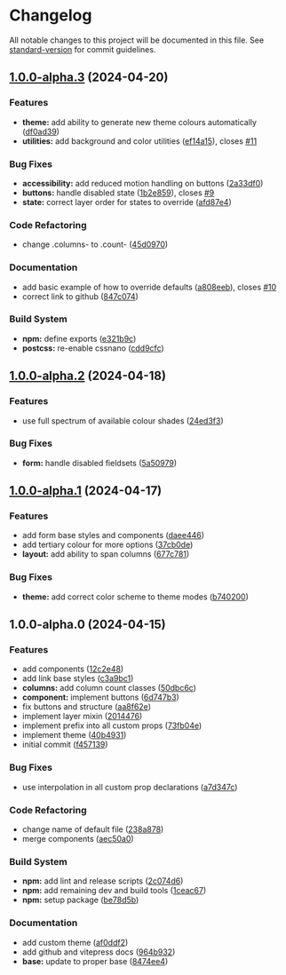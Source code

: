 # Changelog

All notable changes to this project will be documented in this file. See [standard-version](https://github.com/conventional-changelog/standard-version) for commit guidelines.

## [1.0.0-alpha.3](https://github.com/Graupl/graupl/compare/v1.0.0-alpha.2...v1.0.0-alpha.3) (2024-04-20)


### Features

* **theme:** add ability to generate new theme colours automatically ([df0ad39](https://github.com/Graupl/graupl/commit/df0ad391ff0b122c55867b518ccfaa7cd6141ced))
* **utilities:** add background and color utilities ([ef14a15](https://github.com/Graupl/graupl/commit/ef14a15e0d5934249829a9d6ef04014aa63a0e08)), closes [#11](https://github.com/Graupl/graupl/issues/11)


### Bug Fixes

* **accessibility:** add reduced motion handling on buttons ([2a33df0](https://github.com/Graupl/graupl/commit/2a33df00ddddf267f813160644b1f8c6a847e7a4))
* **buttons:** handle disabled state ([1b2e859](https://github.com/Graupl/graupl/commit/1b2e859d57cdad9a3f2021ff6c7917800f80f34a)), closes [#9](https://github.com/Graupl/graupl/issues/9)
* **state:** correct layer order for states to override ([afd87e4](https://github.com/Graupl/graupl/commit/afd87e4ec7c3957040b3701eaeb482768a366083))


### Code Refactoring

* change .columns- to .count- ([45d0970](https://github.com/Graupl/graupl/commit/45d0970fcca3c39a57a10e0cb7c4c18a2b36f31e))


### Documentation

* add basic example of how to override defaults ([a808eeb](https://github.com/Graupl/graupl/commit/a808eebfd7ab7e97be6b491b94886c68757bde1a)), closes [#10](https://github.com/Graupl/graupl/issues/10)
* correct link to github ([847c074](https://github.com/Graupl/graupl/commit/847c07413ebdcbc32009e3b51f77eb1e2e5e4481))


### Build System

* **npm:** define exports ([e321b9c](https://github.com/Graupl/graupl/commit/e321b9c54a608795badc1f1f2f1468583694ccff))
* **postcss:** re-enable cssnano ([cdd9cfc](https://github.com/Graupl/graupl/commit/cdd9cfc29a2c2d57447da86ba9258714070e61fd))

## [1.0.0-alpha.2](https://github.com/Graupl/graupl/compare/v1.0.0-alpha.1...v1.0.0-alpha.2) (2024-04-18)


### Features

* use full spectrum of available colour shades ([24ed3f3](https://github.com/Graupl/graupl/commit/24ed3f370ea43cc2454fd664a87eb83c9c9d00db))


### Bug Fixes

* **form:** handle disabled fieldsets ([5a50979](https://github.com/Graupl/graupl/commit/5a50979d52461ecd46b303d353ab10f5fc67fafb))

## [1.0.0-alpha.1](https://github.com/Graupl/graupl/compare/v1.0.0-alpha.0...v1.0.0-alpha.1) (2024-04-17)


### Features

* add form base styles and components ([daee446](https://github.com/Graupl/graupl/commit/daee4461842c2a412f45478035855bb3a6a65ee5))
* add tertiary colour for more options ([37cb0de](https://github.com/Graupl/graupl/commit/37cb0de0ba2162b5640ee64a41e000a1758fd591))
* **layout:** add ability to span columns ([677c781](https://github.com/Graupl/graupl/commit/677c7811f6edd59df58e8ba727220624c74d1d52))


### Bug Fixes

* **theme:** add correct color scheme to theme modes ([b740200](https://github.com/Graupl/graupl/commit/b7402007ee889082a729d7dd7f8dec63c08bf0c8))

## 1.0.0-alpha.0 (2024-04-15)


### Features

* add components ([12c2e48](https://github.com/Graupl/graupl/commit/12c2e4867df28695f9c5b6134a1a6c227072d507))
* add link base styles ([c3a9bc1](https://github.com/Graupl/graupl/commit/c3a9bc110c6223ae9fc6248b05f1566589e9586c))
* **columns:** add column count classes ([50dbc6c](https://github.com/Graupl/graupl/commit/50dbc6cd85b1f57cc336c2e4ce665d413803800c))
* **component:** implement buttons ([6d747b3](https://github.com/Graupl/graupl/commit/6d747b338f4a4d6acc2575ac62e548c7fae11ba3))
* fix buttons and structure ([aa8f62e](https://github.com/Graupl/graupl/commit/aa8f62e82d265dc93dc48ea8b70e3cd1694924c9))
* implement layer mixin ([2014476](https://github.com/Graupl/graupl/commit/20144761d8a405a40f8e94def84f605e1412cc3e))
* implement prefix into all custom props ([73fb04e](https://github.com/Graupl/graupl/commit/73fb04ea2601ae6169ea81f4ccab1ef001b7c4ec))
* implement theme ([40b4931](https://github.com/Graupl/graupl/commit/40b493151607fc22992500c5ac60bc577e403388))
* initial commit ([f457139](https://github.com/Graupl/graupl/commit/f457139a66dfcfde82fad6dd28754d266d337ab0))


### Bug Fixes

* use interpolation in all custom prop declarations ([a7d347c](https://github.com/Graupl/graupl/commit/a7d347c5b6b0f321511cb3e8006fc10fcc640dfa))


### Code Refactoring

* change name of default file ([238a878](https://github.com/Graupl/graupl/commit/238a8788bb0a4f0425a8d9aa58129d402dfee8ee))
* merge components ([aec50a0](https://github.com/Graupl/graupl/commit/aec50a057cfe63d3d7b05afb7d2f156bc56b1596))


### Build System

* **npm:** add lint and release scripts ([2c074d6](https://github.com/Graupl/graupl/commit/2c074d65b3401b5e0474945bc215c405bd3bc064))
* **npm:** add remaining dev and build tools ([1ceac67](https://github.com/Graupl/graupl/commit/1ceac67c8cd2eddc5ad5c49cbd7d82a88729d940))
* **npm:** setup package ([be78d5b](https://github.com/Graupl/graupl/commit/be78d5ba5d6bfae27267f5c1cf454173ea41e7cb))


### Documentation

* add custom theme ([af0ddf2](https://github.com/Graupl/graupl/commit/af0ddf29c652e04e2ca15708911384e197fc9dc3))
* add github and vitepress docs ([964b932](https://github.com/Graupl/graupl/commit/964b932b89a39e2c7f841547a12b356b068bb216))
* **base:** update to proper base ([8474ee4](https://github.com/Graupl/graupl/commit/8474ee483204a0c153bba706fcc77e91d032a991))
